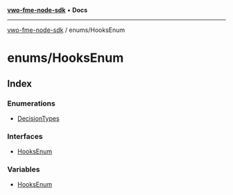 [**vwo-fme-node-sdk**](../../README.md) • **Docs**

---

[vwo-fme-node-sdk](../../modules.md) / enums/HooksEnum

# enums/HooksEnum

## Index

### Enumerations

- [DecisionTypes](enumerations/DecisionTypes.md)

### Interfaces

- [HooksEnum](interfaces/HooksEnum.md)

### Variables

- [HooksEnum](variables/HooksEnum.md)
